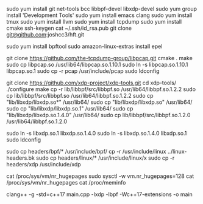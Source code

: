 sudo yum install git net-tools bcc libbpf-devel libxdp-devel 
sudo yum group install 'Development Tools'
sudo yum install emacs clang
sudo yum install tmux
sudo yum install llvm
sudo yum install tcpdump
sudo yum install cmake
ssh-keygen 
cat ~/.ssh/id_rsa.pub 
git clone git@github.com:joshcc3/hft.git



sudo yum install bpftool
sudo amazon-linux-extras install epel

git clone https://github.com/the-tcpdump-group/libpcap.git
cmake .
make
sudo cp libpcap.so /usr/lib64/libpcap.so.1.10.1
sudo ln -s libpcap.so.1.10.1 libpcap.so.1
sudo cp -r pcap /usr/include/pcap
sudo ldconfig

git clone https://github.com/xdp-project/xdp-tools.git
cd xdp-tools/
./configure 
make
cp -r lib/libbpf/src/libbpf.so /usr/lib64/libbpf.so.1.2.2
sudo cp lib/libbpf/src/libbpf.so /usr/lib64/libbpf.so.1.2.2
sudo cp "lib/libxdp/libxdp.so*" /usr/lib64/
sudo cp "lib/libxdp/libxdp.so" /usr/lib64/
sudo cp "lib/libxdp/libxdp.so.1" /usr/lib64/
sudo cp "lib/libxdp/libxdp.so.1.4.0" /usr/lib64/
sudo cp lib/libbpf/src/libbpf.so.1.2.0 /usr/lib64/libbpf.so.1.2.0

sudo ln -s libxdp.so.1  libxdp.so.1.4.0 
sudo ln -s libxdp.so.1.4.0 libxdp.so.1  
sudo ldconfig

sudo cp  headers/bpf/* /usr/include/bpf/
cp -r /usr/include/linux ../linux-headers.bk
sudo cp headers/linux/* /usr/include/linux/x
sudo cp -r headers/xdp /usr/include/xdp

cat /proc/sys/vm/nr_hugepages
sudo sysctl -w vm.nr_hugepages=128
cat /proc/sys/vm/nr_hugepages
cat /proc/meminfo 

clang++ -g -std=c++17  main.cpp -lxdp -lbpf -Wc++17-extensions -o main 
